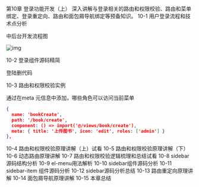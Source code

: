 第10章 登录功能开发（上）
深入讲解与登录相关的路由和权限校验、路由和菜单绑定、登录重定向、路由和面包屑导航绑定等预备知识。
 10-1 用户登录流程和技术点分析



中后台开发流程图

![img](http://www.youbaobao.xyz/admin-docs/assets/img/login_process.58cab9a5.png)







 10-2 登录组件源码精简

登陆删代码



 10-3 路由和权限校验实例

通过在meta 元信息中添加，哪些角色可以访问当前菜单

```json
{
  name: 'bookCreate',
  path: '/book/create',
  component: () => import('@/views/book/create'),
  meta: { title: '上传图书', icon: 'edit', roles: ['admin'] }
},
```



 10-4 路由和权限校验原理讲解（上）试看
 10-5 路由和权限校验原理讲解（下）
 10-6 动态路由原理讲解
 10-7 路由和权限校验逻辑梳理和总结试看
 10-8 sidebar源码结构分析
 10-9 el-menu用法解析
 10-10 sidebar组件源码分析
 10-11 sidebar-item 组件源码分析
 10-12 sidebar源码分析总结
 10-13 路由重定向原理讲解
 10-14 面包屑导航原理讲解
 10-15 本章总结